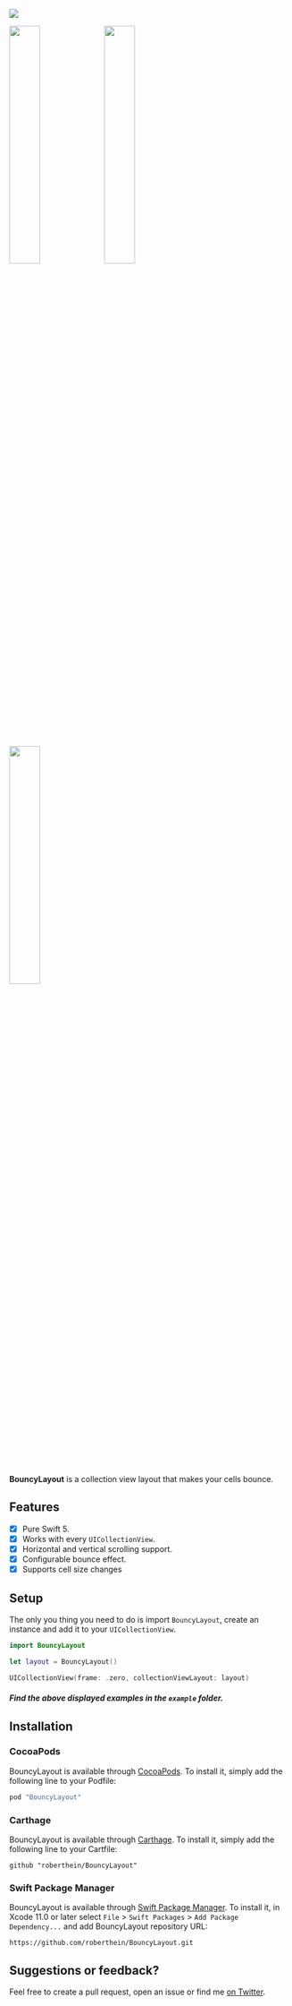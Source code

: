 ![](art/header.png)

<p float="center">
 	<img src="art/gifs/01.gif" width=33%>
	<img src="art/gifs/02.gif" width=33%>
	<img src="art/gifs/03.gif" width=33%>
</p>

**BouncyLayout** is a collection view layout that makes your cells bounce.

## Features

- [X] Pure Swift 5.
- [X] Works with every `UICollectionView`.
- [X] Horizontal and vertical scrolling support.
- [X] Configurable bounce effect.
- [X] Supports cell size changes

## Setup
The only you thing you need to do is import `BouncyLayout`, create an instance and add it to your `UICollectionView`.
```swift
import BouncyLayout
```
```swift
let layout = BouncyLayout()
```
```swift
UICollectionView(frame: .zero, collectionViewLayout: layout)
```

##### Find the above displayed examples in the `example` folder.

## Installation

### CocoaPods

BouncyLayout is available through [CocoaPods](http://cocoapods.org). To install
it, simply add the following line to your Podfile:

```ruby
pod "BouncyLayout"
```

### Carthage

BouncyLayout is available through [Carthage](https://github.com/Carthage/Carthage). To install
it, simply add the following line to your Cartfile:

```
github "roberthein/BouncyLayout"
```

### Swift Package Manager

BouncyLayout is available through [Swift Package Manager](https://swift.org/package-manager/). To install
it, in Xcode 11.0 or later select `File` > `Swift Packages` > `Add Package Dependency...` and add BouncyLayout repository URL:
```
https://github.com/roberthein/BouncyLayout.git
```

## Suggestions or feedback?

Feel free to create a pull request, open an issue or find me [on Twitter](https://twitter.com/roberthein).
